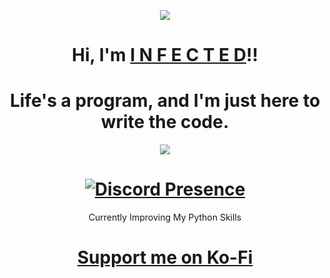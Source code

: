<p align="center">  
<img src="https://cdn.discordapp.com/attachments/1135352221534527630/1150657716428226620/download_8.jpg">
</p>

<h1 align="center">Hi, I'm <a href="https://github.com/infectedxd">I N F E C T E D</a>!!</h1>
<h1 align="center">Life's a program, and I'm just here to write the code.</h1>
    
<p align="center">  
<img src="https://komarev.com/ghpvc/?username=infectedxd&color=blueviolet">
</p>

<h1 align="center">
  <a href="https://discord.com/users/1127377098647023758">
    <img src="https://lanyard.cnrad.dev/api/1127377098647023758?showDisplayName=true&idleMessage=sextinn" alt="Discord Presence" />
  </a>
</h1>
  
</div>
<p align="center">
Currently Improving My Python Skills
</p>
<h1 align="center">
    <a href="https://ko-fi.com/infectedxd">Support me on Ko-Fi</a>
</h1>
